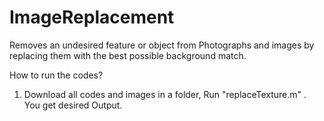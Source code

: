# ImageReplacement
Removes an undesired feature or object from Photographs and images by replacing them with the best possible background match.

How to run the codes?
1) Download all codes and images in a folder, Run "replaceTexture.m" . You get desired Output.
